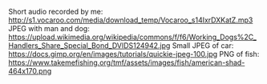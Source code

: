 Short audio recorded by me: http://s1.vocaroo.com/media/download_temp/Vocaroo_s14IxrDXKatZ.mp3
JPEG with man and dog: https://upload.wikimedia.org/wikipedia/commons/f/f6/Working_Dogs%2C_Handlers_Share_Special_Bond_DVIDS124942.jpg
Small JPEG of car: https://docs.gimp.org/en/images/tutorials/quickie-jpeg-100.jpg
PNG of fish: https://www.takemefishing.org/tmf/assets/images/fish/american-shad-464x170.png